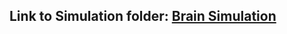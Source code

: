 ## Link to Simulation folder: [Brain Simulation](https://drive.google.com/drive/folders/1FRZ1TZTac3hpif9Kv1y4FlSIf4FVMEJJ?usp=share_link)
